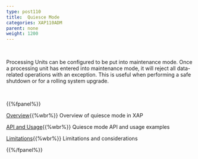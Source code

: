 ```yaml
---
type: post110
title:  Quiesce Mode
categories: XAP110ADM
parent: none
weight: 1200
---
```


<br>

Processing Units can be configured to be put into maintenance mode. Once a processing unit has entered into maintenance mode, it will reject all data-related operations with an exception.
This is useful when performing a safe shutdown or for a rolling system upgrade.

<br>

{{%fpanel%}}

[Overview](./quiesce-overview.html){{%wbr%}}
Overview of quiesce mode in XAP

[API and Usage](./quiesce-pu-api.html){{%wbr%}}
Quiesce mode API and usage examples

[Limitations](./quiesce-limitations.html){{%wbr%}}
Limitations and considerations

{{%/fpanel%}}
